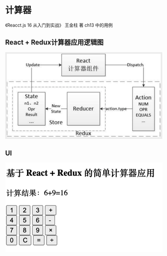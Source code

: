 # 计算器

《Reacct.js 16 从入门到实战》 王金柱 著
ch13 中的用例

## React + Redux计算器应用逻辑图

![React + Redux计算器应用逻辑图](public/calculator.png)

## UI

![计算器UI](public/calculator_ui.png)
